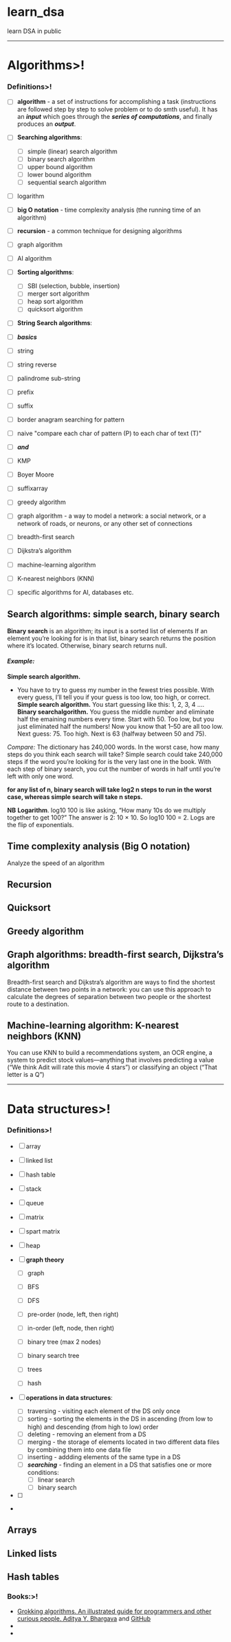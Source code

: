 # learn_dsa
learn DSA in public

---

# Algorithms>!

### Definitions>!
- [ ] **algorithm** -  a set of instructions for accomplishing a task (instructions are followed step by step to solve problem or to do smth useful). It has an ***input*** which goes through the ***series of computations***, and finally produces an ***output***.
- [ ] **Searching algorithms**:
  - [ ] simple (linear) search algorithm 
  - [ ] binary search algorithm
  - [ ] upper bound algorithm
  - [ ] lower bound algorithm
  - [ ] sequential search algorithm

- [ ] logarithm


- [ ] **big O notation** - time complexity analysis (the running time of an algorithm) 


- [ ] **recursion** - a common technique for designing algorithms 


- [ ] graph algorithm
- [ ] AI algorithm

- [ ] **Sorting algorithms**:
  - [ ] SBI (selection, bubble, insertion)
  - [ ] merger sort algorithm
  - [ ] heap sort algorithm
  - [ ] quicksort algorithm

- [ ]  **String Search algorithms**:
- [ ]  ***basics***
  - [ ]  string
  - [ ]  string reverse
  - [ ]  palindrome sub-string
  - [ ]  prefix
  - [ ]  suffix
  - [ ]  border anagram searching for pattern
  - [ ]  naive "compare each char of pattern (P) to each char of text (T)"
- [ ]  ***and***
- [ ]  KMP
- [ ]  Boyer Moore
- [ ]  suffixarray


- [ ] greedy algorithm
- [ ] graph algorithm - a way to model a network: a social network, or a network of roads, or neurons, or any other set of connections
- [ ] breadth-first search
- [ ] Dijkstra’s algorithm 
- [ ] machine-learning algorithm
- [ ] K-nearest neighbors (KNN)
- [ ] specific algorithms for AI, databases etc.

## Search algorithms: simple search, binary search 
**Binary search** is an algorithm; 
its input is a sorted list of elements
If an element you’re looking for is in that list, binary search returns the position where it’s located. 
Otherwise, binary search returns null.

#### *Example:*
**Simple search algorithm.** 
- You have to try to guess my number in the fewest tries possible. With every guess, I’ll tell you if your guess is too low, too high, or correct. 
**Simple search algorithm.** You start guessing like this: 1, 2, 3, 4 ….
**Binary searchalgorithm.** You guess the middle number and eliminate half the emaining numbers every time. Start with 50. Too low, but you just eliminated half the numbers! Now you know that 1–50 are all too low. Next guess: 75. Too high. Next is 63 (halfway between 50 and 75).

*Compare:*  The dictionary has 240,000 words. In the worst case, how many steps do you think each search will take? Simple search could take 240,000 steps if the word you’re looking for is the very last one in the book. With each step of binary search, you cut the number of words in half until you’re left with only one word.

**for any list of n, binary search will take log2 n steps to run in the worst case, whereas simple search will take n steps.**

**NB** 
**Logarithm**. log10 100 is like asking, “How many 10s do we multiply together to get 100?” The answer is 2: 10 × 10. So log10 100 = 2. 
Logs are the flip of exponentials.


##  Time complexity analysis (Big O notation)
Analyze the speed of an algorithm 

## Recursion

## Quicksort

## Greedy algorithm

## Graph algorithms: breadth-first search, Dijkstra’s algorithm 
Breadth-first search and Dijkstra’s algorithm are ways to find the shortest distance between two points in a network: you can use this approach to calculate the degrees of separation between two people or the shortest route to a destination.

## Machine-learning algorithm: K-nearest neighbors (KNN)
You can use KNN to build a recommendations system, an OCR engine, a system to predict stock values—anything that involves predicting a value (“We think Adit will rate this movie 4 stars”) or classifying an object (“That letter is a Q”)

---

# Data structures>!
### Definitions>!
- [ ] array
- [ ] linked list
- [ ] hash table
- [ ] stack
- [ ] queue
- [ ] matrix
- [ ] spart matrix
- [ ] heap


- [ ] **graph theory**
  - [ ] graph
  - [ ] BFS
  - [ ] DFS
  - [ ] pre-order (node, left, then right)
  - [ ] in-order (left, node, then right)
  - [ ] binary tree (max 2 nodes)
  - [ ] binary search tree
  - [ ] trees
  - [ ] hash


- [ ] **operations in data structures**:
  - [ ] traversing - visiting each element of the DS only once
  - [ ] sorting - sorting the elements in the DS in ascending (from low to high) and descending (from high to low) order
  - [ ] deleting - removing an element from a DS 
  - [ ] merging - the storage of elements located in two different data files by combining them into one data file
  - [ ] inserting - addding elements of the same type in a DS 
  - [ ] ***searching*** - finding an element in a DS that satisfies one or more conditions:
    - [ ] linear search
    - [ ] binary search
- [ ] 
- 



## Arrays 
## Linked lists
## Hash tables



### Books:>!
- [Grokking algorithms. An illustrated guide for programmers and other curious people. Aditya Y. Bhargava](https://www.manning.com/books/grokking-algorithms) and [GitHub](https://github.com/egonschiele/grokking_algorithms)
- 
-  

